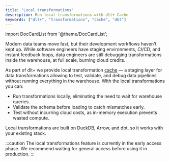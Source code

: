 ```yaml
---
title: "Local transformations"
description: Run local transformations with dlt+ Cache
keywords: ["dlt+", "transformations", "cache", "dbt"]
---
```

import DocCardList from '@theme/DocCardList';

Modern data teams move fast, but their development workflows haven't kept up. While software engineers have staging environments, CI/CD, and instant feedback loops, data engineers are still debugging transformations inside the warehouse, at full scale, burning cloud credits.

As part of dlt+ we provide local transformation [cache](../../core-concepts/cache.md) — a staging layer for data transformations allowing to test, validate, and debug data pipelines without running everything in the warehouse. With the local transformations you can:

* Run transformations locally, eliminating the need to wait for warehouse queries.
* Validate the schema before loading to catch mismatches early.
* Test without incurring cloud costs, as in-memory execution prevents wasted compute.

Local transformations are built on DuckDB, Arrow, and dbt, so it works with your existing stack.

:::caution
The local transformations feature is currently in the early access phase. We recommend waiting for general access before using it in production.
:::

<DocCardList />

